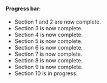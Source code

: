 #### Progress bar:

- Section 1 and 2 are now complete.
- Section 3 is now complete.
- Section 4 is now complete.
- Section 5 is now complete.
- Section 6 is now complete.
- Section 7 is now complete.
- Section 8 is now complete.
- Section 9 is now complete.
- Section 10 is in progress.
